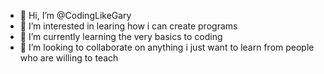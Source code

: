 - 👋 Hi, I’m @CodingLikeGary
- 👀 I’m interested in learing how i can create programs
- 🌱 I’m currently learning the very basics to coding
- 💞️ I’m looking to collaborate on anything i just want to learn from people who are willing to teach

<!---
CodingLikeGary is a ✨ special ✨ repository because its `README.md` (this file) appears on your GitHub profile.
You can click the Preview link to take a look at your changes.
--->

